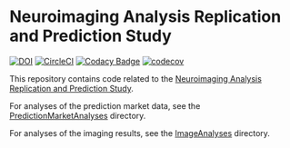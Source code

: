 # Neuroimaging Analysis Replication and Prediction Study

[![DOI](https://zenodo.org/badge/85984198.svg)](https://zenodo.org/badge/latestdoi/85984198) [![CircleCI](https://circleci.com/gh/poldrack/narps.svg?style=svg)](https://circleci.com/gh/poldrack/narps) [![Codacy Badge](https://api.codacy.com/project/badge/Grade/c35f17b180aa4b1e8cbd33b9b1473c3e)](https://www.codacy.com/app/poldrack/narps?utm_source=github.com&amp;utm_medium=referral&amp;utm_content=poldrack/narps&amp;utm_campaign=Badge_Grade) [![codecov](https://codecov.io/gh/poldrack/narps/branch/master/graph/badge.svg)](https://codecov.io/gh/poldrack/narps)


This repository contains code related to the [Neuroimaging Analysis Replication and Prediction Study](http://narps.info).

For analyses of the prediction market data, see the [PredictionMarketAnalyses](PredictionMarketAnalyses) directory.

For analyses of the imaging results, see the [ImageAnalyses](ImageAnalyses) directory.
